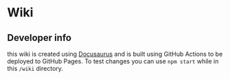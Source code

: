 # Wiki

## Developer info

this wiki is created using [Docusaurus](https://docusaurus.io/) and is built using GitHub Actions to be deployed to GitHub Pages. To test changes you can use `npm start` while in this `/wiki` directory.
